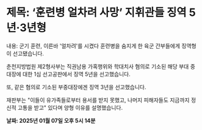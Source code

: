 # **제목: ‘훈련병 얼차려 사망’ 지휘관들 징역 5년·3년형**

  내용: 군기 훈련, 이른바 '얼차려'를 시켰다 훈련병을 숨지게 한 육군 간부들에게 징역형이 선고됐습니다. 

춘천지방법원 제2형사부는 직권남용 가혹행위와 학대치사 혐의로 기소된 해당 부대 중대장에 대한 1심 선고공판에서 징역 5년을 선고했습니다. 

또, 같은 혐의로 기소된 부중대장에겐 징역 3년을 선고했습니다. 

재판부는 "이들이 유가족들로부터 용서를 받지 못했고, 나머지 피해자들도 지금까지 정신적 고통을 받고" 있다며 양형 이유를 설명했습니다.

  **날짜: 2025년 01월 07일 오후 5시 14분**